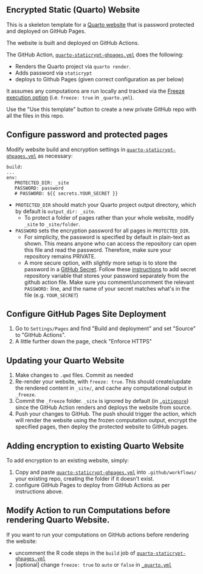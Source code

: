 ## Encrypted Static (Quarto) Website

This is a skeleton template for a [Quarto website](https://quarto.org/docs/websites/) that is password protected and deployed on GitHub Pages.

The website is built and deployed on GitHub Actions.

The GitHub Action, [`quarto-staticrypt-ghpages.yml`](.github/workflows/quarto-staticrypt-ghpages.yml) does the following:

- Renders the Quarto project via `quarto render`.
- Adds password via `staticrypt`
- deploys to Github Pages (given correct configuration as per below)

It assumes any computations are run locally and tracked via the [Freeze execution option](https://quarto.org/docs/projects/code-execution.html#freeze) (i.e. `freeze: true` in `_quarto.yml`).

Use the "Use this template" button to create a new private GitHub repo with all the files in this repo.

## Configure password and protected pages

Modify website build and encryption settings in [`quarto-staticrypt-ghpages.yml`](.github/workflows/quarto-staticrypt-ghpages.yml) as necessary:
   ```
   build:
   ...
   env:
      PROTECTED_DIR: _site
      PASSWORD: password
      # PASSWORD: ${{ secrets.YOUR_SECRET }}
   ```

   * `PROTECTED_DIR` should match your Quarto project output directory, which by default is `output_dir: _site`.
      * To protect a folder of pages rather than your whole website, modify `_site` to `_site/folder`.
   * `PASSWORD` sets the encryption password for all pages in `PROTECTED_DIR`.
      * For simplicity, the password is specified by default in plain-text as shown. This means anyone who can access the repository can open this file and read the password. Therefore, make sure your repository remains PRIVATE.
      * A more secure option, with *slightly* more setup is to store the password in a [GitHub Secret](https://docs.github.com/en/actions/security-guides/using-secrets-in-github-actions). Follow these [instructions](https://docs.github.com/en/actions/security-guides/using-secrets-in-github-actions#creating-secrets-for-a-repository) to add secret repository variable that stores your password separately from the github action file. Make sure you comment/uncomment the relevant `PASSWORD:` line, and the name of your secret matches what's in the file (e.g. `YOUR_SECRET`)

## Configure GitHub Pages Site Deployment

1. Go to `Settings/Pages` and find "Build and deployment" and set "Source" to "GitHub Actions".
2. A little further down the page, check "Enforce HTTPS"

## Updating your Quarto Website

1. Make changes to `.qmd` files. Commit as needed
2. Re-render your website, with `freeze: true`. This should create/update the rendered content in `_site/`, and cache any computational output in `_freeze`.
3. Commit the `_freeze` folder. `_site` is ignored by default (in [`.gitignore`](.gitignore)) since the GitHub Action renders and deploys the website from source.
4. Push your changes to GitHub. The push should trigger the action, which will render the website using the frozen computation output, encrypt the specified pages, then deploy the protected website to GitHub pages.

## Adding encryption to existing Quarto Website

To add encryption to an existing website, simply:

1. Copy and paste [`quarto-staticrypt-ghpages.yml`](.github/workflows/quarto-staticrypt-ghpages.yml) into `.github/workflows/` your existing repo, creating the folder if it doesn't exist.
2. configure GitHub Pages to deploy from GitHub Actions as per instructions above.

## Modify Action to run Computations before rendering Quarto Website.

If you want to run your computations on GitHub actions before rendering the website:

- uncomment the R code steps in the `build` job of [`quarto-staticrypt-ghpages.yml`](.github/workflows/quarto-staticrypt-ghpages.yml)
- [optional] change `freeze: true` to `auto` or `false` in [`_quarto.yml`](quarto.yml)
